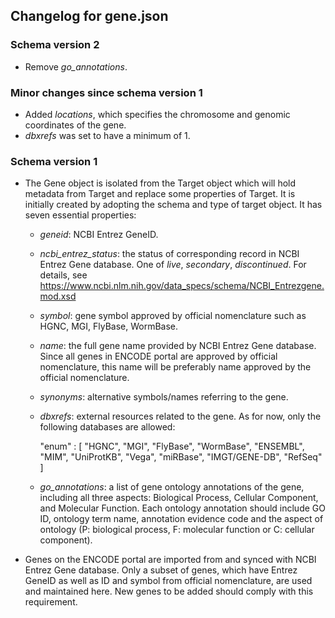 ## Changelog for gene.json

### Schema version 2

* Remove *go_annotations*.

### Minor changes since schema version 1

* Added *locations*, which specifies the chromosome and genomic coordinates of the gene.
* *dbxrefs* was set to have a minimum of 1.

### Schema version 1

* The Gene object is isolated from the Target object which will hold metadata from Target and replace some properties of Target. It is initially created by adopting the schema and type of target object. It has seven essential properties:
  - *geneid*: NCBI Entrez GeneID.
  - *ncbi_entrez_status*: the status of corresponding record in NCBI Entrez Gene database. One of *live*, *secondary*, *discontinued*. For details, see https://www.ncbi.nlm.nih.gov/data_specs/schema/NCBI_Entrezgene.mod.xsd
  - *symbol*: gene symbol approved by official nomenclature such as HGNC, MGI, FlyBase, WormBase.
  - *name*: the full gene name provided by NCBI Entrez Gene database. Since all genes in ENCODE portal are approved by official nomenclature, this name will be preferably name approved by the official nomenclature.
  - *synonyms*: alternative symbols/names referring to the gene.
  - *dbxrefs*: external resources related to the gene. As for now, only the following databases are allowed:

      "enum" : [
          "HGNC",
          "MGI",
          "FlyBase",
          "WormBase",
          "ENSEMBL",
          "MIM",
          "UniProtKB",
          "Vega",
          "miRBase",
          "IMGT/GENE-DB",
          "RefSeq"
      ]
  - *go_annotations*: a list of gene ontology annotations of the gene, including all three aspects: Biological Process, Cellular Component, and Molecular Function. Each ontology annotation should include GO ID, ontology term name, annotation evidence code and the aspect of ontology (P: biological process, F: molecular function or C: cellular component).

* Genes on the ENCODE portal are imported from and synced with NCBI Entrez Gene database. Only a subset of genes, which have Entrez GeneID as well as ID and symbol from official nomenclature, are used and maintained here. New genes to be added should comply with this requirement.
